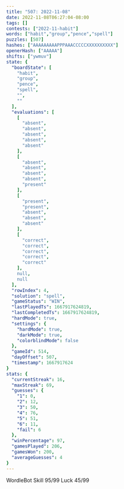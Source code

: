 ```yaml
---
title: "507: 2022-11-08"
date: 2022-11-08T06:27:04-08:00
tags: []
contests: ["2022-11-habit"]
words: ["habit","group","pence","spell"]
puzzles: [507]
hashes: ["AAAAAAAAAPPPAAACCCCCXXXXXXXXXX"]
openerHash: ["AAAAA"]
shifts: ["ywmuv"]
state: {
  "boardState": [
    "habit",
    "group",
    "pence",
    "spell",
    "",
    ""
  ],
  "evaluations": [
    [
      "absent",
      "absent",
      "absent",
      "absent",
      "absent"
    ],
    [
      "absent",
      "absent",
      "absent",
      "absent",
      "present"
    ],
    [
      "present",
      "present",
      "absent",
      "absent",
      "absent"
    ],
    [
      "correct",
      "correct",
      "correct",
      "correct",
      "correct"
    ],
    null,
    null
  ],
  "rowIndex": 4,
  "solution": "spell",
  "gameStatus": "WIN",
  "lastPlayedTs": 1667917624819,
  "lastCompletedTs": 1667917624819,
  "hardMode": true,
  "settings": {
    "hardMode": true,
    "darkMode": true,
    "colorblindMode": false
  },
  "gameId": 514,
  "dayOffset": 507,
  "timestamp": 1667917624
}
stats: {
  "currentStreak": 16,
  "maxStreak": 69,
  "guesses": {
    "1": 0,
    "2": 12,
    "3": 50,
    "4": 76,
    "5": 51,
    "6": 11,
    "fail": 6
  },
  "winPercentage": 97,
  "gamesPlayed": 206,
  "gamesWon": 200,
  "averageGuesses": 4
}
---
```

<!-- more -->
WordleBot
Skill 95/99
Luck 45/99
